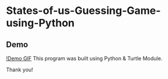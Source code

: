 # States-of-us-Guessing-Game-using-Python

## Demo
[!Demo GIF](imges/Demo.gif)
This program was built using Python & Turtle Module.

Thank you!
